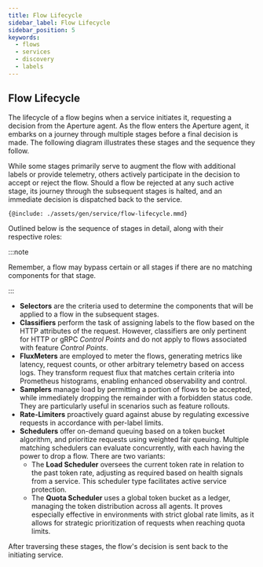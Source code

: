 ```yaml
---
title: Flow Lifecycle
sidebar_label: Flow Lifecycle
sidebar_position: 5
keywords:
  - flows
  - services
  - discovery
  - labels
---
```


## Flow Lifecycle

The lifecycle of a flow begins when a service initiates it, requesting a
decision from the Aperture agent. As the flow enters the Aperture agent, it
embarks on a journey through multiple stages before a final decision is made.
The following diagram illustrates these stages and the sequence they follow.

While some stages primarily serve to augment the flow with additional labels or
provide telemetry, others actively participate in the decision to accept or
reject the flow. Should a flow be rejected at any such active stage, its journey
through the subsequent stages is halted, and an immediate decision is dispatched
back to the service.

<Zoom>

```mermaid
{@include: ./assets/gen/service/flow-lifecycle.mmd}
```

</Zoom>

Outlined below is the sequence of stages in detail, along with their respective
roles:

:::note

Remember, a flow may bypass certain or all stages if there are no matching
components for that stage.

:::

- **Selectors** are the criteria used to determine the components that will be
  applied to a flow in the subsequent stages.
- **Classifiers** perform the task of assigning labels to the flow based on the
  HTTP attributes of the request. However, classifiers are only pertinent for
  HTTP or gRPC _Control Points_ and do not apply to flows associated with
  feature _Control Points_.
- **FluxMeters** are employed to meter the flows, generating metrics like
  latency, request counts, or other arbitrary telemetry based on access logs.
  They transform request flux that matches certain criteria into Prometheus
  histograms, enabling enhanced observability and control.
- **Samplers** manage load by permitting a portion of flows to be accepted,
  while immediately dropping the remainder with a forbidden status code. They
  are particularly useful in scenarios such as feature rollouts.
- **Rate-Limiters** proactively guard against abuse by regulating excessive
  requests in accordance with per-label limits.
- **Schedulers** offer on-demand queuing based on a token bucket algorithm, and
  prioritize requests using weighted fair queuing. Multiple matching schedulers
  can evaluate concurrently, with each having the power to drop a flow. There
  are two variants:
  - The **Load Scheduler** oversees the current token rate in relation to the
    past token rate, adjusting as required based on health signals from a
    service. This scheduler type facilitates active service protection.
  - The **Quota Scheduler** uses a global token bucket as a ledger, managing the
    token distribution across all agents. It proves especially effective in
    environments with strict global rate limits, as it allows for strategic
    prioritization of requests when reaching quota limits.

After traversing these stages, the flow's decision is sent back to the
initiating service.
